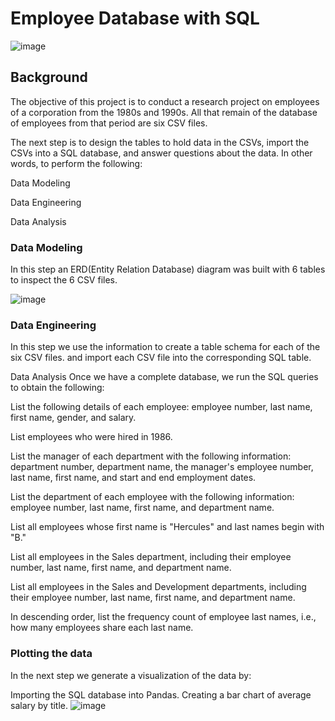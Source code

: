 # Employee Database with SQL
![image](https://user-images.githubusercontent.com/57304123/89113951-24d7e680-d42c-11ea-8adf-bfcf87ca2fa9.png)

## Background
The objective of this project is to conduct a research project on employees of a corporation from the 1980s and 1990s. All that remain of the database of employees from that period are six CSV files.

The next step is to design the tables to hold data in the CSVs, import the CSVs into a SQL database, and answer questions about the data. In other words, to perform the following:

Data Modeling

Data Engineering

Data Analysis

### Data Modeling
In this step an ERD(Entity Relation Database) diagram was built with 6 tables to inspect the 6 CSV files.

![image](https://user-images.githubusercontent.com/57304123/89113985-7a13f800-d42c-11ea-9019-b82f2262478a.png)


### Data Engineering
In this step we use the information to create a table schema for each of the six CSV files. and import each CSV file into the corresponding SQL table.

Data Analysis
Once we have a complete database, we run the SQL queries to obtain the following:

List the following details of each employee: employee number, last name, first name, gender, and salary.

List employees who were hired in 1986.

List the manager of each department with the following information: department number, department name, the manager's employee number, last name, first name, and start and end employment dates.

List the department of each employee with the following information: employee number, last name, first name, and department name.

List all employees whose first name is "Hercules" and last names begin with "B."

List all employees in the Sales department, including their employee number, last name, first name, and department name.

List all employees in the Sales and Development departments, including their employee number, last name, first name, and department name.

In descending order, list the frequency count of employee last names, i.e., how many employees share each last name.

### Plotting the data
In the next step we generate a visualization of the data by:

Importing the SQL database into Pandas.
Creating a bar chart of average salary by title.
![image](https://user-images.githubusercontent.com/57304123/89114005-c828fb80-d42c-11ea-9342-8a8a321faf83.png)


